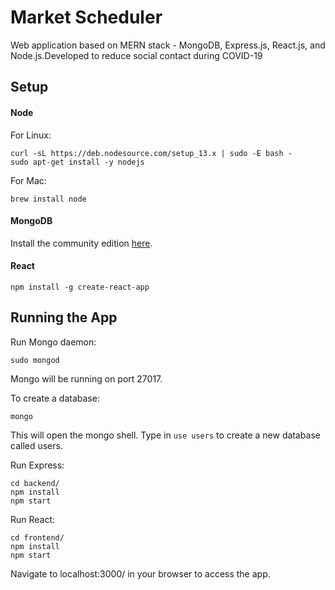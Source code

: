 # Market Scheduler
Web application based on MERN stack - MongoDB, Express.js, React.js, and Node.js.Developed to reduce social contact during COVID-19

## Setup

#### Node

For Linux:
```
curl -sL https://deb.nodesource.com/setup_13.x | sudo -E bash -
sudo apt-get install -y nodejs
```

For Mac:
```
brew install node
```

#### MongoDB

Install the community edition [here](https://docs.mongodb.com/manual/installation/#mongodb-community-edition-installation-tutorials).

#### React

```
npm install -g create-react-app
```

## Running the App

Run Mongo daemon:
```
sudo mongod
```
Mongo will be running on port 27017.

To create a database:
```
mongo
```
This will open the mongo shell. Type in ```use users``` to create a new database called users.

Run Express:
```
cd backend/
npm install
npm start
```

Run React:
```
cd frontend/
npm install
npm start
```
Navigate to localhost:3000/ in your browser to access the app.

